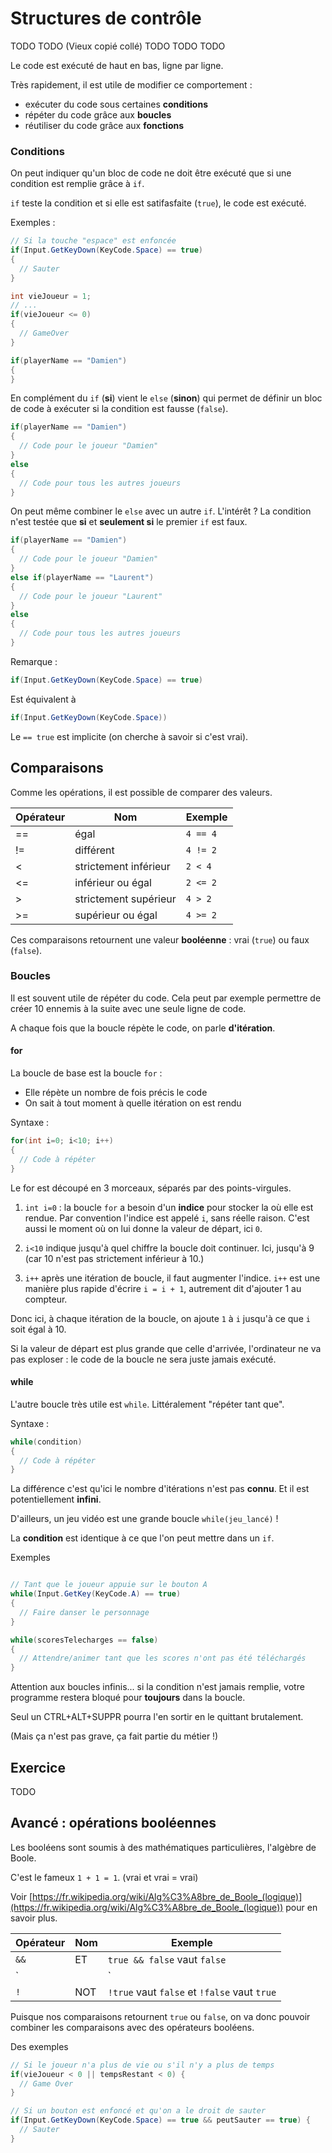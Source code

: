 # Structures de contrôle

TODO
TODO
(Vieux copié collé)
TODO
TODO
TODO

Le code est exécuté de haut en bas, ligne par ligne.

Très rapidement, il est utile de modifier ce comportement :
- exécuter du code sous certaines **conditions**
- répéter du code grâce aux **boucles**
- réutiliser du code grâce aux **fonctions**

### Conditions

On peut indiquer qu'un bloc de code ne doit être exécuté que si une condition est remplie grâce à `if`.

`if` teste la condition et si elle est satifasfaite (`true`), le code est exécuté.

Exemples :

```csharp
// Si la touche "espace" est enfoncée
if(Input.GetKeyDown(KeyCode.Space) == true)
{
  // Sauter
}
```

```csharp
int vieJoueur = 1;
// ...
if(vieJoueur <= 0)
{
  // GameOver
}
```

```csharp
if(playerName == "Damien")
{
}
```

En complément du `if` (**si**) vient le `else` (**sinon**) qui permet de définir un bloc de code à exécuter si la condition est fausse (`false`).

```csharp
if(playerName == "Damien")
{
  // Code pour le joueur "Damien"
}
else
{
  // Code pour tous les autres joueurs
}
```

On peut même combiner le `else` avec un autre `if`.
L'intérêt ? La condition n'est testée que **si** et **seulement si** le premier `if` est faux.

```csharp
if(playerName == "Damien")
{
  // Code pour le joueur "Damien"
}
else if(playerName == "Laurent")
{
  // Code pour le joueur "Laurent"
}
else
{
  // Code pour tous les autres joueurs
}
```

Remarque :

```csharp
if(Input.GetKeyDown(KeyCode.Space) == true)
```

Est équivalent à

```csharp
if(Input.GetKeyDown(KeyCode.Space))
```

Le `== true` est implicite (on cherche à savoir si c'est vrai).

## Comparaisons

Comme les opérations, il est possible de comparer des valeurs.

| Opérateur | Nom | Exemple |
|----|----|----|
| == | égal | `4 == 4` |
| != | différent | `4 != 2` |
| < | strictement inférieur | `2 < 4` |
| <= | inférieur ou égal | `2 <= 2` |
| > | strictement supérieur | `4 > 2` |
| >= | supérieur ou égal | `4 >= 2` |

Ces comparaisons retournent une valeur **booléenne** : vrai (`true`) ou faux (`false`).

### Boucles

Il est souvent utile de répéter du code. Cela peut par exemple permettre de créer 10 ennemis à la suite avec une seule ligne de code.

A chaque fois que la boucle répète le code, on parle **d'itération**.

#### for

La boucle de base est la boucle `for` :

- Elle répète un nombre de fois précis le code
- On sait à tout moment à quelle itération on est rendu

Syntaxe :

```csharp
for(int i=0; i<10; i++)
{
  // Code à répéter
}
```
Le for est découpé en 3 morceaux, séparés par des points-virgules.

1. `int i=0` : la boucle `for` a besoin d'un **indice** pour stocker la où elle est rendue. Par convention l'indice est appelé `i`, sans réelle raison.
C'est aussi le moment où on lui donne la valeur de départ, ici `0`.

2. `i<10` indique jusqu'à quel chiffre la boucle doit continuer. Ici, jusqu'à 9 (car 10 n'est pas strictement inférieur à 10.)

3. `i++` après une itération de boucle, il faut augmenter l'indice.
`i++` est une manière plus rapide d'écrire `i = i + 1`, autrement dit d'ajouter 1 au compteur.

Donc ici, à chaque itération de la boucle, on ajoute `1` à `i` jusqu'à ce que `i` soit égal à 10.

Si la valeur de départ est plus grande que celle d'arrivée, l'ordinateur ne va pas exploser : le code de la boucle ne sera juste jamais exécuté.

#### while

L'autre boucle très utile est `while`. Littéralement "répéter tant que".

Syntaxe :

```csharp
while(condition)
{
  // Code à répéter
}
```

La différence c'est qu'ici le nombre d'itérations n'est pas **connu**. Et il est potentiellement **infini**.

D'ailleurs, un jeu vidéo est une grande boucle `while(jeu_lancé)` !

La **condition** est identique à ce que l'on peut mettre dans un `if`.

Exemples

```csharp

// Tant que le joueur appuie sur le bouton A
while(Input.GetKey(KeyCode.A) == true)
{
  // Faire danser le personnage
}
```

```csharp
while(scoresTelecharges == false)
{
  // Attendre/animer tant que les scores n'ont pas été téléchargés
}
```

Attention aux boucles infinis... si la condition n'est jamais remplie, votre programme restera bloqué pour **toujours** dans la boucle.

Seul un CTRL+ALT+SUPPR pourra l'en sortir en le quittant brutalement.

(Mais ça n'est pas grave, ça fait partie du métier !)

## Exercice

TODO

## Avancé : opérations booléennes

Les booléens sont soumis à des mathématiques particulières, l'algèbre de Boole.

C'est le fameux `1 + 1 = 1`. (vrai et vrai = vrai)

Voir [https://fr.wikipedia.org/wiki/Alg%C3%A8bre_de_Boole_(logique)](https://fr.wikipedia.org/wiki/Alg%C3%A8bre_de_Boole_(logique)) pour en savoir plus.

| Opérateur | Nom | Exemple |
|----|----|----|
| `&&` | ET | `true && false` vaut `false` |
| `||` | OU | `true && false` vaut `true` |
| `!`  | NOT | `!true` vaut `false` et `!false` vaut `true` |

Puisque nos comparaisons retournent `true` ou `false`, on va donc pouvoir combiner les comparaisons avec des opérateurs booléens.

Des exemples

```csharp
// Si le joueur n'a plus de vie ou s'il n'y a plus de temps
if(vieJoueur < 0 || tempsRestant < 0) {
  // Game Over
}
```

```csharp
// Si un bouton est enfoncé et qu'on a le droit de sauter
if(Input.GetKeyDown(KeyCode.Space) == true && peutSauter == true) {
  // Sauter
}
```
